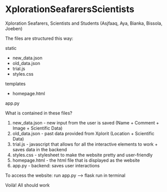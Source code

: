 # XplorationSeafarersScientists
Xploration Seafarers, Scientists and Students (Asjfaaq, Aya, Bianka, Bissola, Joeben)

The files are structured this way: 

static 
  - new_data.json
  - old_data.json
  - trial.js
  - styles.css

templates
  - homepage.html

app.py 

What is contained in these files?

1. new_data.json - new input from the user is saved (Name + Comment + Image + Scientific Data)
2. old_data.json - past data provided from Xplorit (Location + Scientific Data)
3. trial.js - javascript that allows for all the interactive elements to work + saves data in the backend
4. styles.css - stylesheet to make the website pretty and user-friendly
5. homepage.html - the html file that is displayed as the website
6. app.py - backend: saves user interactions 

To access the website: run app.py --> flask run in terminal

Voilà! All should work
